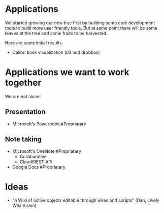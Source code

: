 # Applications

<lively-import src="_navigation.html"></lively-import>

We started growing our new tree first by building some core development tools to build more user friendly tools. But at some point there will be some leaves at the tree and some fruits to be harvested. 

Here are some initial results:

- Calibri book visualization (d3 and drobbox) 


# Applications we want to work together

We are not alone! 

## Presentation
- Microsoft's Powerpoint #Propriatary

## Note taking
- Microsoft's OneNote #Propriatary
  - Collaborative
  - Cloud/REST API
- Google Docs #Propriatary


# Ideas

- "a Wiki of active objects editable through wires and scripts" (Dan, Lively Wiki Vision)

